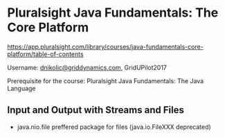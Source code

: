 # Pluralsight Java Fundamentals: The Core Platform

https://app.pluralsight.com/library/courses/java-fundamentals-core-platform/table-of-contents

Username: dnikolic@griddynamics.com, GridUPilot2017

Prerequisite for the course: Pluralsight Java Fundamentals: The Java Language

## Input and Output with Streams and Files

* java.nio.file preffered package for files (java.io.FileXXX deprecated)
